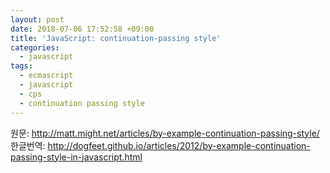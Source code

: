 ```yaml
---
layout: post
date: 2018-07-06 17:52:58 +09:00
title: 'JavaScript: continuation-passing style'
categories:
  - javascript
tags:
  - ecmascript
  - javascript
  - cps
  - continuation passing style
---
```


원문: http://matt.might.net/articles/by-example-continuation-passing-style/
한글번역: http://dogfeet.github.io/articles/2012/by-example-continuation-passing-style-in-javascript.html
